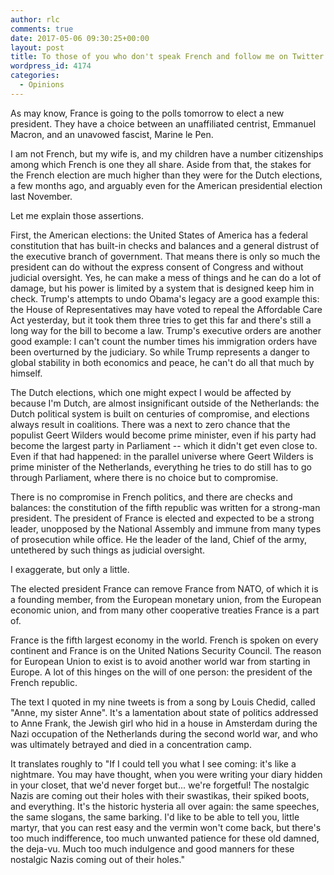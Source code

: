 ```yaml
---
author: rlc
comments: true
date: 2017-05-06 09:30:25+00:00
layout: post
title: To those of you who don't speak French and follow me on Twitter
wordpress_id: 4174
categories:
  - Opinions
---
```


As may know, France is going to the polls tomorrow to elect a new president. They have a choice between an unaffiliated centrist, Emmanuel Macron, and an unavowed fascist, Marine le Pen.

I am not French, but my wife is, and my children have a number citizenships among which French is one they all share. Aside from that, the stakes for the French election are much higher than they were for the Dutch elections, a few months ago, and arguably even for the American presidential election last November.

Let me explain those assertions.

<!--more-->

First, the American elections: the United States of America has a federal constitution that has built-in checks and balances and a general distrust of the executive branch of government. That means there is only so much the president can do without the express consent of Congress and without judicial oversight. Yes, he can make a mess of things and he can do a lot of damage, but his power is limited by a system that is designed keep him in check. Trump's attempts to undo Obama's legacy are a good example this: the House of Representatives may have voted to repeal the Affordable Care Act yesterday, but it took them three tries to get this far and there's still a long way for the bill to become a law. Trump's executive orders are another good example: I can't count the number times his immigration orders have been overturned by the judiciary. So while Trump represents a danger to global stability in both economics and peace, he can't do all that much by himself.

The Dutch elections, which one might expect I would be affected by because I'm Dutch, are almost insignificant outside of the Netherlands: the Dutch political system is built on centuries of compromise, and elections always result in coalitions. There was a next to zero chance that the populist Geert Wilders would become prime minister, even if his party had become the largest party in Parliament -- which it didn't get even close to. Even if that had happened: in the parallel universe where Geert Wilders is prime minister of the Netherlands, everything he tries to do still has to go through Parliament, where there is no choice but to compromise.

There is no compromise in French politics, and there are checks and balances: the constitution of the fifth republic was written for a strong-man president. The president of France is elected and expected to be a strong leader, unopposed by the National Assembly and immune from many types of prosecution while office. He the leader of the land, Chief of the army, untethered by such things as judicial oversight.

I exaggerate, but only a little.

The elected president France can remove France from NATO, of which it is a founding member, from the European monetary union, from the European economic union, and from many other cooperative treaties France is a part of.

France is the fifth largest economy in the world. French is spoken on every continent and France is on the United Nations Security Council. The reason for European Union to exist is to avoid another world war from starting in Europe. A lot of this hinges on the will of one person: the president of the French republic.

The text I quoted in my nine tweets is from a song by Louis Chedid, called "Anne, my sister Anne". It's a lamentation about state of politics addressed to Anne Frank, the Jewish girl who hid in a house in Amsterdam during the Nazi occupation of the Netherlands during the second world war, and who was ultimately betrayed and died in a concentration camp.

It translates roughly to "If I could tell you what I see coming: it's like a nightmare. You may have thought, when you were writing your diary hidden in your closet, that we'd never forget but... we're forgetful! The nostalgic Nazis are coming out their holes with their swastikas, their spiked boots, and everything. It's the historic hysteria all over again: the same speeches, the same slogans, the same barking. I'd like to be able to tell you, little martyr, that you can rest easy and the vermin won't come back, but there's too much indifference, too much unwanted patience for these old damned, the deja-vu. Much too much indulgence and good manners for these nostalgic Nazis coming out of their holes."
